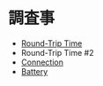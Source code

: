 # 調査事

- [Round-Trip Time](./rtt/index.md)
- Round-Trip Time #2
- [Connection](./connection/index.md)
- [Battery](./battery/index.md)
